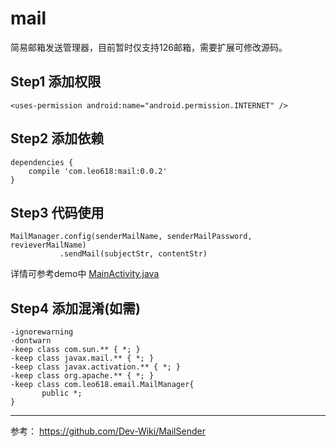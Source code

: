 # mail
简易邮箱发送管理器，目前暂时仅支持126邮箱，需要扩展可修改源码。



## Step1 添加权限 ##


    <uses-permission android:name="android.permission.INTERNET" />

## Step2 添加依赖 ##

	dependencies {
		compile 'com.leo618:mail:0.0.2'
	}

## Step3 代码使用 ##

	MailManager.config(senderMailName, senderMailPassword, revieverMailName)
               .sendMail(subjectStr, contentStr)

详情可参考demo中 [MainActivity.java](https://github.com/Leo0618/mail/blob/master/app/src/main/java/com/leo618/email/MainActivity.java "MainActivity.java")

## Step4 添加混淆(如需) ##

	-ignorewarning
	-dontwarn
	-keep class com.sun.** { *; }
	-keep class javax.mail.** { *; }
	-keep class javax.activation.** { *; }
	-keep class org.apache.** { *; }
	-keep class com.leo618.email.MailManager{
	       public *;
	}


----

参考：  https://github.com/Dev-Wiki/MailSender
